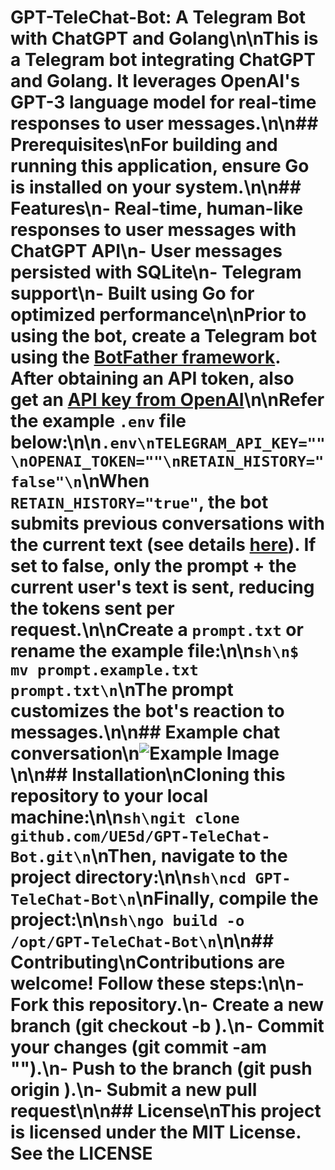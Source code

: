 # GPT-TeleChat-Bot: A Telegram Bot with ChatGPT and Golang\n\nThis is a Telegram bot integrating ChatGPT and Golang. It leverages OpenAI's GPT-3 language model for real-time responses to user messages.\n\n## Prerequisites\nFor building and running this application, ensure Go is installed on your system.\n\n## Features\n- Real-time, human-like responses to user messages with ChatGPT API\n- User messages persisted with SQLite\n- Telegram support\n- Built using Go for optimized performance\n\nPrior to using the bot, create a Telegram bot using the [BotFather framework](https://t.me/botfather). After obtaining an API token, also get an [API key from OpenAI](https://platform.openai.com/account/api-keys)\n\nRefer the example `.env` file below:\n\n```.env\nTELEGRAM_API_KEY=""\nOPENAI_TOKEN=""\nRETAIN_HISTORY="false"\n```\nWhen `RETAIN_HISTORY="true"`, the bot submits previous conversations with the current text (see details [here](https://platform.openai.com/docs/guides/chat/introduction)). If set to false, only the prompt + the current user's text is sent, reducing the tokens sent per request.\n\nCreate a `prompt.txt` or rename the example file:\n\n```sh\n$ mv prompt.example.txt prompt.txt\n```\nThe prompt customizes the bot's reaction to messages.\n\n## Example chat conversation\n![Example Image](./screenshots/scrnsht1.png)\n\n## Installation\nCloning this repository to your local machine:\n\n```sh\ngit clone github.com/UE5d/GPT-TeleChat-Bot.git\n```\nThen, navigate to the project directory:\n\n```sh\ncd GPT-TeleChat-Bot\n```\nFinally, compile the project:\n\n```sh\ngo build -o /opt/GPT-TeleChat-Bot\n```\n\n## Contributing\nContributions are welcome! Follow these steps:\n\n- Fork this repository.\n- Create a new branch (git checkout -b <branch-name>).\n- Commit your changes (git commit -am "<commit-message>").\n- Push to the branch (git push origin <branch-name>).\n- Submit a new pull request\n\n## License\nThis project is licensed under the MIT License. See the LICENSE